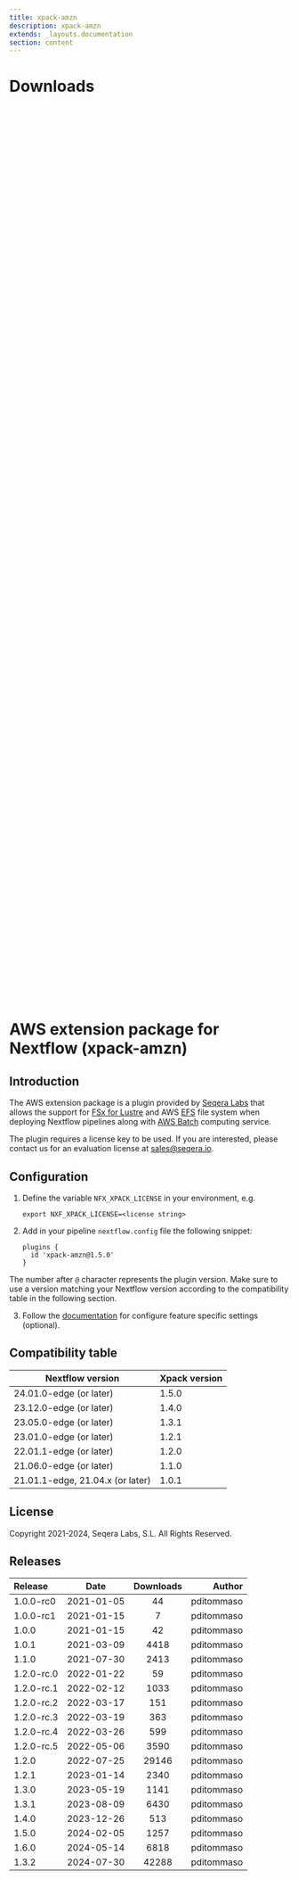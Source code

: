 ```yaml
---
title: xpack-amzn
description: xpack-amzn
extends: _layouts.documentation
section: content
---
```


# Downloads

<div style="position: relative; height:40vh; width:80vw">
    <canvas id="releases"></canvas>
</div>
<script type="module" src="nf-plugin-stats/docs/xpack-amzn/xpack-amzn.js"></script>

# AWS extension package for Nextflow (xpack-amzn)

## Introduction

The AWS extension package is a plugin provided by [Seqera Labs](https://www.seqera.io/) that allows the support for [FSx for Lustre](https://aws.amazon.com/fsx/lustre/) 
and AWS [EFS](https://aws.amazon.com/efs/) file system when deploying Nextflow pipelines 
along with [AWS Batch](https://aws.amazon.com/batch/) computing service.

The plugin requires a license key to be used. If you are interested, please contact us for an evaluation license at [sales@seqera.io](mailto:sales@seqera.io).

## Configuration

1. Define the variable `NFX_XPACK_LICENSE` in your environment, e.g. 

    ```
    export NXF_XPACK_LICENSE=<license string>
    ```

2. Add in your pipeline `nextflow.config` file the following 
snippet: 

    ```
    plugins {
      id 'xpack-amzn@1.5.0'
    }
    ``` 

The number after `@` character represents the plugin version. Make sure to use 
a version matching your Nextflow version according to the compatibility table 
in the following section. 

3. Follow the [documentation](docs.md) for configure feature specific settings (optional).

## Compatibility table


| Nextflow version        | Xpack version   |
|---                      |---              |
| 24.01.0-edge (or later) | 1.5.0           |
| 23.12.0-edge (or later) | 1.4.0           |
| 23.05.0-edge (or later) | 1.3.1           |
| 23.01.0-edge (or later) | 1.2.1           |
| 22.01.1-edge (or later) | 1.2.0           |
| 21.06.0-edge (or later) | 1.1.0           |
| 21.01.1-edge, 21.04.x (or later) | 1.0.1  |


## License  

Copyright 2021-2024, Seqera Labs, S.L. All Rights Reserved.


## Releases

| Release                               |                       Date                       |                   Downloads                    |                           Author |
| :------------ |:------------------------------------------------:|:----------------------------------------------:|---------------------------------:|
 |  1.0.0-rc0                                           | 2021-01-05                                          | 44                                                 | pditommaso                                         |
 |  1.0.0-rc1                                           | 2021-01-15                                          | 7                                                  | pditommaso                                         |
 |  1.0.0                                               | 2021-01-15                                          | 42                                                 | pditommaso                                         |
 |  1.0.1                                               | 2021-03-09                                          | 4418                                               | pditommaso                                         |
 |  1.1.0                                               | 2021-07-30                                          | 2413                                               | pditommaso                                         |
 |  1.2.0-rc.0                                          | 2022-01-22                                          | 59                                                 | pditommaso                                         |
 |  1.2.0-rc.1                                          | 2022-02-12                                          | 1033                                               | pditommaso                                         |
 |  1.2.0-rc.2                                          | 2022-03-17                                          | 151                                                | pditommaso                                         |
 |  1.2.0-rc.3                                          | 2022-03-19                                          | 363                                                | pditommaso                                         |
 |  1.2.0-rc.4                                          | 2022-03-26                                          | 599                                                | pditommaso                                         |
 |  1.2.0-rc.5                                          | 2022-05-06                                          | 3590                                               | pditommaso                                         |
 |  1.2.0                                               | 2022-07-25                                          | 29146                                              | pditommaso                                         |
 |  1.2.1                                               | 2023-01-14                                          | 2340                                               | pditommaso                                         |
 |  1.3.0                                               | 2023-05-19                                          | 1141                                               | pditommaso                                         |
 |  1.3.1                                               | 2023-08-09                                          | 6430                                               | pditommaso                                         |
 |  1.4.0                                               | 2023-12-26                                          | 513                                                | pditommaso                                         |
 |  1.5.0                                               | 2024-02-05                                          | 1257                                               | pditommaso                                         |
 |  1.6.0                                               | 2024-05-14                                          | 6818                                               | pditommaso                                         |
 |  1.3.2                                               | 2024-07-30                                          | 42288                                              | pditommaso                                         |
